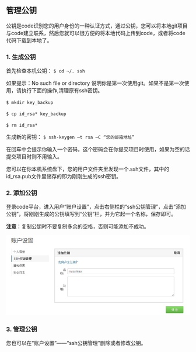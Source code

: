﻿## 管理公钥


公钥是code识别您的用户身份的一种认证方式，通过公钥，您可以将本地git项目与code建立联系，然后您就可以很方便的将本地代码上传到code，或者将code代码下载到本地了。

### 1. 生成公钥

首先检查本机公钥：
`` $ cd ~/. ssh ``
 
如果提示：No such file or directory 说明你是第一次使用git。如果不是第一次使用，请执行下面的操作,清理原有ssh密钥。

``$ mkdir key_backup``

``$ cp id_rsa* key_backup``

``$ rm id_rsa*``

生成新的密钥：
``$ ssh-keygen –t rsa –C “您的邮箱地址” ``
 
在回车中会提示你输入一个密码，这个密码会在你提交项目时使用，如果为空的话提交项目时则不用输入。
 
您可以在你本机系统盘下，您的用户文件夹里发现一个.ssh文件，其中的id_rsa.pub文件里储存的即为刚刚生成的ssh密钥。

### 2. 添加公钥

登录code平台，进入用户“账户设置”，点击右侧栏的“ssh公钥管理”，点击“添加公钥”，将刚刚生成的公钥填写到“公钥”栏，并为它起一个名称，保存即可。

**注意**：复制公钥时不要复制多余的空格，否则可能添加不成功。

![alt 添加公钥](images/FAQ_2_3_1.jpg "添加公钥")

### 3. 管理公钥
您也可以在“账户设置”——“ssh公钥管理”删除或者修改公钥。